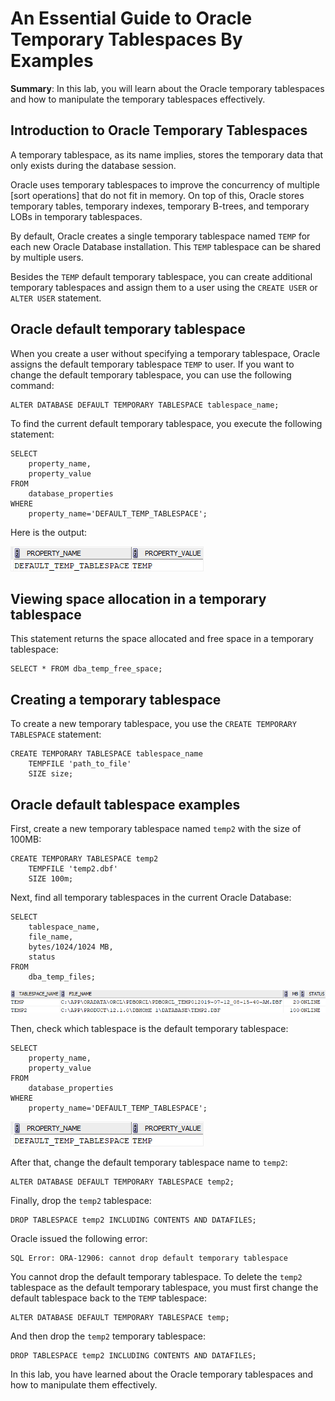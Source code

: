 # An Essential Guide to Oracle Temporary Tablespaces By Examples
**Summary**: In this lab, you will learn about the Oracle temporary tablespaces and how to manipulate the temporary tablespaces effectively.

Introduction to Oracle Temporary Tablespaces
--------------------------------------------

A temporary tablespace, as its name implies, stores the temporary data that only exists during the database session.

Oracle uses temporary tablespaces to improve the concurrency of multiple [sort operations] that do not fit in memory. On top of this, Oracle stores temporary tables, temporary indexes, temporary B-trees, and temporary LOBs in temporary tablespaces.

By default, Oracle creates a single temporary tablespace named `TEMP` for each new Oracle Database installation. This `TEMP` tablespace can be shared by multiple users.

Besides the `TEMP` default temporary tablespace, you can create additional temporary tablespaces and assign them to a user using the `CREATE USER` or `ALTER USER` statement.

Oracle default temporary tablespace
-----------------------------------

When you create a user without specifying a temporary tablespace, Oracle assigns the default temporary tablespace `TEMP` to user. If you want to change the default temporary tablespace, you can use the following command:

```
ALTER DATABASE DEFAULT TEMPORARY TABLESPACE tablespace_name;
```


To find the current default temporary tablespace, you execute the following statement:

```
SELECT 
    property_name, 
    property_value 
FROM 
    database_properties 
WHERE 
    property_name='DEFAULT_TEMP_TABLESPACE';

```


Here is the output:

![Oracle default temporary tablespace](./images/Oracle-default-temporary-tablespace.png)

Viewing space allocation in a temporary tablespace
--------------------------------------------------

This statement returns the space allocated and free space in a temporary tablespace:

```
SELECT * FROM dba_temp_free_space;
```


Creating a temporary tablespace
-------------------------------

To create a new temporary tablespace, you use the `CREATE TEMPORARY TABLESPACE` statement:

```
CREATE TEMPORARY TABLESPACE tablespace_name
    TEMPFILE 'path_to_file' 
    SIZE size;
```


Oracle default tablespace examples
----------------------------------

First, create a new temporary tablespace named `temp2` with the size of 100MB:

```
CREATE TEMPORARY TABLESPACE temp2
    TEMPFILE 'temp2.dbf'
    SIZE 100m;
```


Next, find all temporary tablespaces in the current Oracle Database:

```
SELECT
    tablespace_name, 
    file_name, 
    bytes/1024/1024 MB, 
    status
FROM 
    dba_temp_files;

```


![temporary tablespaces](./images/temporary-tablespaces.png)

Then, check which tablespace is the default temporary tablespace:

```
SELECT 
    property_name, 
    property_value 
FROM 
    database_properties 
WHERE 
    property_name='DEFAULT_TEMP_TABLESPACE';

```


![Oracle default temporary tablespace](./images/Oracle-default-temporary-tablespace.png)

After that, change the default temporary tablespace name to `temp2`:

```
ALTER DATABASE DEFAULT TEMPORARY TABLESPACE temp2;
```


Finally, drop the `temp2` tablespace:

```
DROP TABLESPACE temp2 INCLUDING CONTENTS AND DATAFILES;

```


Oracle issued the following error:

```
SQL Error: ORA-12906: cannot drop default temporary tablespace

```


You cannot drop the default temporary tablespace. To delete the `temp2` tablespace as the default temporary tablespace, you must first change the default tablespace back to the `TEMP` tablespace:

```
ALTER DATABASE DEFAULT TEMPORARY TABLESPACE temp;

```


And then drop the `temp2` temporary tablespace:

```
DROP TABLESPACE temp2 INCLUDING CONTENTS AND DATAFILES;
```


In this lab, you have learned about the Oracle temporary tablespaces and how to manipulate them effectively.
